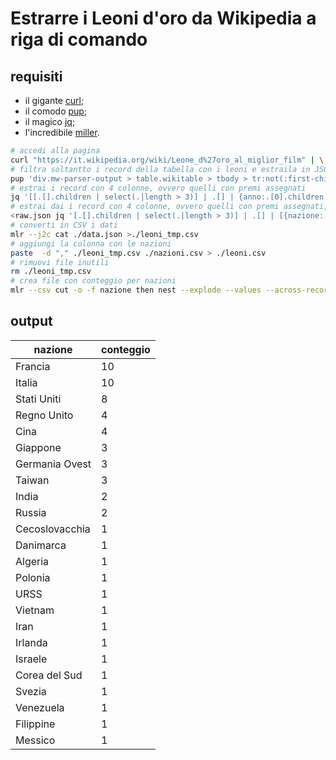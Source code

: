 # Estrarre i Leoni d'oro da Wikipedia a riga di comando

## requisiti

- il gigante [curl](https://curl.haxx.se/);
- il comodo [pup](https://github.com/ericchiang/pup);
- il magico [jq](https://stedolan.github.io/jq/);
- l'incredibile [miller](https://github.com/johnkerl/miller).


```bash
# accedi alla pagina
curl "https://it.wikipedia.org/wiki/Leone_d%27oro_al_miglior_film" | \
# filtra soltantto i record della tabella con i leoni e estraila in JSON
pup 'div.mw-parser-output > table.wikitable > tbody > tr:not(:first-child) json{}' | tee ./raw.json | \
# estrai i record con 4 colonne, ovvero quelli con premi assegnati
jq '[[.[].children | select(.|length > 3)] | .[] | {anno:.[0].children[0].text,titolo:.[1].children[0].children[0].text,regista:.[2].children[0].text}]' >./data.json
# estrai dai i record con 4 colonne, ovvero quelli con premi assegnati, i dati sulle nazioni vincenti
<raw.json jq '[.[].children | select(.|length > 3)] | .[] | [{nazione:.[3].children[].text }] | map(select(.nazione!= null).nazione) | . | {nazione:join(":")}' | mlr --j2c cat >./nazioni.csv
# converti in CSV i dati
mlr --j2c cat ./data.json >./leoni_tmp.csv
# aggiungi la colonna con le nazioni
paste  -d "," ./leoni_tmp.csv ./nazioni.csv > ./leoni.csv
# rimuovi file inutili
rm ./leoni_tmp.csv
# crea file con conteggio per nazioni
mlr --csv cut -o -f nazione then nest --explode --values --across-records -f nazione --nested-fs : then count-distinct -f nazione -o conteggio then sort -nr conteggio ./leoni.csv > ./leoniNazione.csv
```

## output

| nazione | conteggio |
| --- | --- |
| Francia | 10 |
| Italia | 10 |
| Stati Uniti | 8 |
| Regno Unito | 4 |
| Cina | 4 |
| Giappone | 3 |
| Germania Ovest | 3 |
| Taiwan | 3 |
| India | 2 |
| Russia | 2 |
| Cecoslovacchia | 1 |
| Danimarca | 1 |
| Algeria | 1 |
| Polonia | 1 |
| URSS | 1 |
| Vietnam | 1 |
| Iran | 1 |
| Irlanda | 1 |
| Israele | 1 |
| Corea del Sud | 1 |
| Svezia | 1 |
| Venezuela | 1 |
| Filippine | 1 |
| Messico | 1 |
